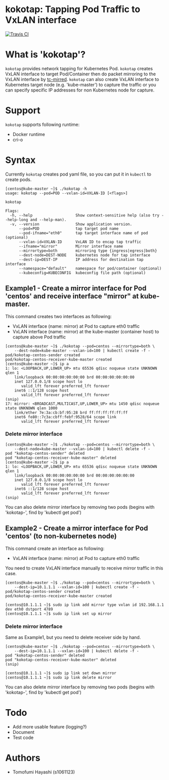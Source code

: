 # kokotap: Tapping Pod Traffic to VxLAN interface
[![Travis CI](https://travis-ci.org/redhat-nfvpe/kokotap.svg?branch=master)](https://travis-ci.org/redhat-nfvpe/kokotap/builds)

# What is 'kokotap'?

`kokotap` provides network tapping for Kubernetes Pod. `kokotap` creates VxLAN interface to target Pod/Container then do packet mirroring to the VxLAN interface by [tc-mirred](http://man7.org/linux/man-pages/man8/tc-mirred.8.html). `kokotap` can also create VxLAN interface to Kubernetes target node (e.g. 'kube-master') to capture the traffic or you can specify specific IP addresses for non Kubernetes node for capture.

# Support

`kokotap` supports following runtime:

- Docker runtime
- cri-o 

# Syntax

Currently `kokotap` creates pod yaml file, so you can put it in `kubectl` to create pods.

```
[centos@kube-master ~]$ ./kokotap -h
usage: kokotap --pod=POD --vxlan-id=VXLAN-ID [<flags>]

kokotap

Flags:
  -h, --help                   Show context-sensitive help (also try --help-long and --help-man).
  -v, --version                Show application version.
      --pod=POD                tap target pod name
      --pod-ifname="eth0"      tap target interface name of pod (optional)
      --vxlan-id=VXLAN-ID      VxLAN ID to encap tap traffic
      --ifname="mirror"        Mirror interface name
      --mirrortype=both        mirroring type {ingress|egress|both}
      --dest-node=DEST-NODE    kubernetes node for tap interface
      --dest-ip=DEST-IP        IP address for destination tap interface
      --namespace="default"    namespace for pod/container (optional)
      --kubeconfig=KUBECONFIG  kubeconfig file path (optional)
```

## Example1 - Create a mirror interface for Pod 'centos' and receive interface "mirror" at kube-master.

This command creates two interfaces as following:

- VxLAN interface (name: mirror) at Pod to capture eth0 traffic
- VxLAN interface (name: mirror) at the kube-master (container host) to capture above Pod traffic

```
[centos@kube-master ~]$ ./kokotap --pod=centos --mirrortype=both \
    --dest-node=kube-master --vxlan-id=100 | kubectl create -f -
pod/kokotap-centos-sender created
pod/kokotap-centos-receiver-kube-master created
[centos@kube-master ~]$ ip a
1: lo: <LOOPBACK,UP,LOWER_UP> mtu 65536 qdisc noqueue state UNKNOWN qlen 1
    link/loopback 00:00:00:00:00:00 brd 00:00:00:00:00:00
    inet 127.0.0.1/8 scope host lo
       valid_lft forever preferred_lft forever
    inet6 ::1/128 scope host 
       valid_lft forever preferred_lft forever
(snip)
17: mirror: <BROADCAST,MULTICAST,UP,LOWER_UP> mtu 1450 qdisc noqueue state UNKNOWN qlen 1000
    link/ether 7e:3a:cb:bf:95:28 brd ff:ff:ff:ff:ff:ff
    inet6 fe80::7c3a:cbff:febf:9528/64 scope link 
       valid_lft forever preferred_lft forever
```

### Delete mirror interface

```
[centos@kube-master ~]$ ./kokotap --pod=centos --mirrortype=both \
    --dest-node=kube-master --vxlan-id=100 | kubectl delete -f -
pod "kokotap-centos-sender" deleted
pod "kokotap-centos-receiver-kube-master" deleted
[centos@kube-master ~]$ ip a
1: lo: <LOOPBACK,UP,LOWER_UP> mtu 65536 qdisc noqueue state UNKNOWN qlen 1
    link/loopback 00:00:00:00:00:00 brd 00:00:00:00:00:00
    inet 127.0.0.1/8 scope host lo
       valid_lft forever preferred_lft forever
    inet6 ::1/128 scope host 
       valid_lft forever preferred_lft forever
(snip)
```

You can also delete mirror interface by removing two pods (begins with 'kokotap-', find by 'kubectl get pod')

## Example2 - Create a mirror interface for Pod 'centos' (to non-kubernetes node)

This command create an interface as following:

- VxLAN interface (name: mirror) at Pod to capture eth0 traffic

You need to create VxLAN interface manually to receive mirror traffic in this case.

```
[centos@kube-master ~]$ ./kokotap --pod=centos --mirrortype=both \
    --dest-ip=10.1.1.1 --vxlan-id=100 | kubectl create -f -
pod/kokotap-centos-sender created
pod/kokotap-centos-receiver-kube-master created
```

```
[centos@10.1.1.1 ~]$ sudo ip link add mirror type vxlan id 192.168.1.1 dev eth0 dstport 4789
[centos@10.1.1.1 ~]$ sudo ip link set up mirror
```

### Delete mirror interface

Same as Example1, but you need to delete receiver side by hand.

```
[centos@kube-master ~]$ ./kokotap --pod=centos --mirrortype=both \
    --dest-ip=10.1.1.1 --vxlan-id=100 | kubectl delete -f -
pod "kokotap-centos-sender" deleted
pod "kokotap-centos-receiver-kube-master" deleted
(snip)
```

```
[centos@10.1.1.1 ~]$ sudo ip link set down mirror
[centos@10.1.1.1 ~]$ sudo ip link delete mirror
```

You can also delete mirror interface by removing two pods (begins with 'kokotap-', find by 'kubectl get pod')

# Todo
- Add more usable feature (logging?)
- Document
- Test code

# Authors
- Tomofumi Hayashi (s1061123)
